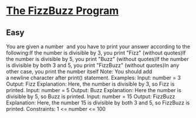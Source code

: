 # [The FizzBuzz Program](https://www.geeksforgeeks.org/problems/the-fizzbuzz-program/1?page=1&category=python&sortBy=submissions)
## Easy
You are given a number&nbsp; and you have to print your answer according to the following:If the number is divisible by 3, you print "Fizz" (without quotes)If the number is divisible by 5, you print "Buzz" (without quotes)If the number is divisible by both 3 and 5, you print "FizzBuzz" (without quotes)In any other case, you print the number itself
Note: You should add a&nbsp;newline&nbsp;character after print() statement.
Examples:
Input: number = 3
Output: Fizz
Explanation: Here, the number is divisible by 3, so Fizz is printed.
Input: number = 5
Output: Buzz
Explanation: Here the number is divisible by 5, so Buzz is printed.
Input: number = 15
Output: FizzBuzz
Explanation: Here, the number 15 is divisible by both 3 and 5, so FizzBuzz is printed.
Constraints:
1 &lt;= number &lt;= 100